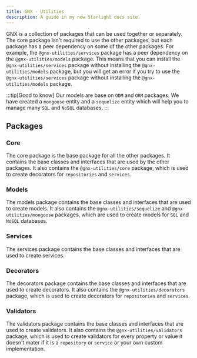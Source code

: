 ```yaml
---
title: GNX - Utilities
description: A guide in my new Starlight docs site.
---
```


GNX is a collection of packages that can be used together or separately. The core package isn't required to use the other packages, but each package has a peer dependency on some of the other packages. For example, the `@gnx-utilities/services` package has a peer dependency on the `@gnx-utilities/models` package. This means that you can install the `@gnx-utilities/services` package without installing the `@gnx-utilities/models` package, but you will get an error if you try to use the `@gnx-utilities/services` package without installing the `@gnx-utilities/models` package.

:::tip[Good to know]
Our models are base on `ODM` and `ORM` packages. We have created a `mongoose` entity and a `sequelize` entity which will help you to manage many `SQL` and `NoSQL` databases.
:::

## Packages

### Core

The core package is the base package for all the other packages. It contains the base classes and interfaces that are used by the other packages. It also contains the `@gnx-utilities/core` package, which is used to create decorators for `repositories` and `services`.

### Models

The models package contains the base classes and interfaces that are used to create models. It also contains the `@gnx-utilities/sequelize` and `@gnx-utilities/mongoose` packages, which are used to create models for `SQL` and `NoSQL` databases.

### Services

The services package contains the base classes and interfaces that are used to create services. 

### Decorators

The decorators package contains the base classes and interfaces that are used to create decorators. It also contains the `@gnx-utilities/decorators` package, which is used to create decorators for `repositories` and `services`.

### Validators

The validators package contains the base classes and interfaces that are used to create validators. It also contains the `@gnx-utilities/validators` package, which is used to create validators for every property or value it doesn't mater if it is a `repository` or `service` or your own custom implementation.